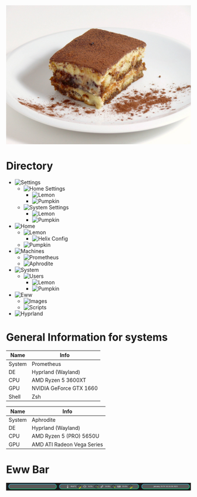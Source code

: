 ![Tiramisu](.github/tiramisu.jpg)

# Directory
- ![Settings](settings)
  * ![Home Settings](settings/home)
    * ![Lemon](settings/home/lemon.nix)
    * ![Pumpkin](settings/home/pumpkin.nix)
  * ![System Settings](settings/system)
    * ![Lemon](settings/system/lemon.nix)
    * ![Pumpkin](settings/system/pumpkin.nix)
- ![Home](home)
  * ![Lemon](home/lemon)
    * ![Helix Config](home/lemon/helix.nix)
  * ![Pumpkin](home/pumpkin)
- ![Machines](machines)
  * ![Prometheus](machines/prometheus)
  * ![Aphrodite](machines/aphrodite)
- ![System](/)
  * ![Users](system)
    * ![Lemon](system/lemon)
    * ![Pumpkin](system/pumpkin)
- ![Eww](https://github.com/LemonjamesD/dots/tree/eww)
  * ![Images](https://github.com/LemonjamesD/dots/tree/eww/images)
  * ![Scripts](https://github.com/LemonjamesD/dots/tree/eww/scripts)
- ![Hyprland](https://github.com/LemonjamesD/dots/tree/hyprland)

# General Information for systems
| Name | Info |
| --- | --- |
| System | Prometheus |
| DE | Hyprland (Wayland) | 
| CPU | AMD Ryzen 5 3600XT |
| GPU | NVIDIA GeForce GTX 1660 |
| Shell | Zsh |

| Name | Info |
| --- | --- |
| System | Aphrodite |
| DE | Hyprland (Wayland) |
| CPU | AMD Ryzen 5 (PRO) 5650U |
| GPU | AMD ATI Radeon Vega Series |

# Eww Bar
![EwwBar](.github/ewwbar.png)

